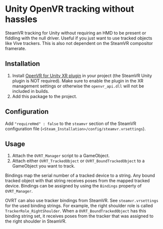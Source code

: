 # Unity OpenVR tracking without hassles

SteamVR tracking for Unity without requiring an HMD to be present or fiddling with the null driver. Useful if you just want to use tracked objects like Vive trackers. This is also not dependent on the SteamVR compositor framerate.

## Installation

1. Install [OpenVR for Unity XR plugin](https://github.com/ValveSoftware/unity-xr-plugin) in your project (the SteamVR Unity plugin is NOT required). Make sure to enable the plugin in the XR management settings or otherwise the `openvr_api.dll` will not be included in builds.
2. Add this package to the project.

## Configuration

Add `"requireHmd" : false` to the `steamvr` section of the SteamVR configuration file (`<Steam_Installation>/config/steamvr.vrsettings`). 

## Usage

1. Attach the `OVRT_Manager` script to a GameObject.
2. Attach either `OVRT_TrackedObject` or `OVRT_BoundTrackedObject` to a GameObject you want to track.

Bindings map the serial number of a tracked device to a string. Any bound tracked object with that string receives poses from the mapped tracked device. Bindings can be assigned by using the `Bindings` property of `OVRT_Manager`.

OVRT can also use tracker bindings from SteamVR. See `steamvr.vrsettings` for the used binding strings. For example, the right shoulder role is called `TrackerRole_RightShoulder`. When a `OVRT_BoundTrackedObject` has this binding string set, it receives poses from the tracker that was assigned to the right shoulder in SteamVR.